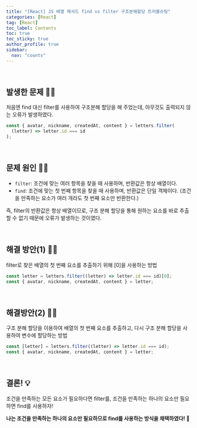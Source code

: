 ```yaml
---
title: "[React] JS 배열 메서드 find vs filter 구조분해할당 트러블슈팅"
categories: [React]
tag: [React]
toc_label: Contents
toc: true
toc_sticky: true
author_profile: true
sidebar:
  nav: "counts"
---
```


<br>

## 발생한 문제 🤦‍♀️

처음엔 find 대신 filter를 사용하여 구조분해 할당을 해 주었는데, 아무것도 출력되지 않는 오류가 발생하였다.

```jsx
const { avatar, nickname, createdAt, content } = letters.filter(
  (letter) => letter.id === id
);
```

<br>

## 문제 원인 🤷‍♀️

- `filter`: 조건에 맞는 여러 항목을 찾을 때 사용하며, 반환값은 항상 배열이다.
- `find`: 조건에 맞는 첫 번째 항목을 찾을 때 사용하며, 반환값은 단일 객체이다. (조건을 만족하는 요소가 여러 개라도 첫 번째 요소만 반환한다.)

즉, filter의 반환값은 항상 배열이므로, 구조 분해 할당을 통해 원하는 요소를 바로 추출할 수 없기 때문에 오류가 발생하는 것이였다.

<br>

## 해결 방안(1) 💁‍♀️

filter로 찾은 배열의 첫 번째 요소를 추출하기 위해 [0]을 사용하는 방법

```jsx
const letter = letters.filter((letter) => letter.id === id)[0];
const { avatar, nickname, createdAt, content } = letter;
```

<br>

## 해결방안(2) 💁‍♀️

구조 분해 할당을 이용하여 배열의 첫 번째 요소를 추출하고, 다시 구조 분해 할당을 사용하여 변수에 할당하는 방법

```jsx
const [letter] = letters.filter((letter) => letter.id === id);
const { avatar, nickname, createdAt, content } = letter;
```

<br>

## 결론! 💡

조건을 만족하는 모든 요소가 필요하다면 filter를, 조건을 만족하는 하나의 요소만 필요하면 find를 사용하자!

**나는 조건을 만족하는 하나의 요소만 필요하므로 find를 사용하는 방식을 채택하였다! 🎯**

<br>
